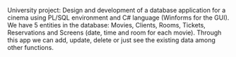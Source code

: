 
University project:
Design and development of a database application for a cinema using PL/SQL environment and C# language (Winforms for the GUI).
We have 5 entities in the database: Movies, Clients, Rooms, Tickets, Reservations and Screens (date, time and room for each movie). Through this app we can add, update, delete or just see the existing data among other functions.

